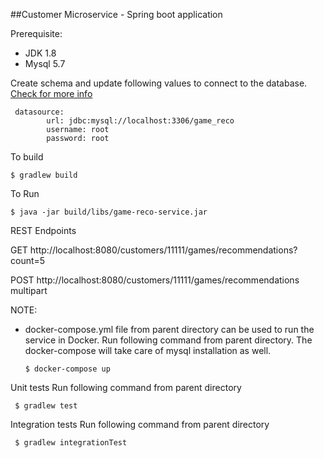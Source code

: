 ##Customer Microservice - Spring boot application

Prerequisite:

- JDK 1.8 
- Mysql 5.7

Create schema and update following values to connect to the database.
[Check for more info](src/main/resources/application.yml)

```
 datasource:
        url: jdbc:mysql://localhost:3306/game_reco
        username: root
        password: root
```


To build

```
$ gradlew build
```

To Run

```
$ java -jar build/libs/game-reco-service.jar
```

REST Endpoints

GET http://localhost:8080/customers/11111/games/recommendations?count=5

POST http://localhost:8080/customers/11111/games/recommendations    multipart

NOTE:
- docker-compose.yml file from parent directory can be used to run the service in Docker.
  Run following command from parent directory. The docker-compose will take care of mysql installation as well.
  
  ```
  $ docker-compose up
  ```


Unit tests
Run following command from parent directory

 ```
  $ gradlew test
 ```


Integration tests
Run following command from parent directory

 ```
  $ gradlew integrationTest
 ```


